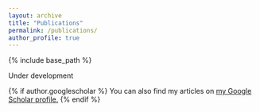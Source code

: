 ```yaml
---
layout: archive
title: "Publications"
permalink: /publications/
author_profile: true
---
```

{% include base_path %}

Under development

{% if author.googlescholar %}
  You can also find my articles on <u><a href="{{author.googlescholar}}">my Google Scholar profile</a>.</u>
{% endif %}

<!--
### Conference Proceedings

{% for post in site.publications reversed %}
  {% include archive-single.html %}
{% endfor %}

### Preprints

{% for post in site.preprints reversed %}
  {% include archive-single.html %}
{% endfor %}
-->
